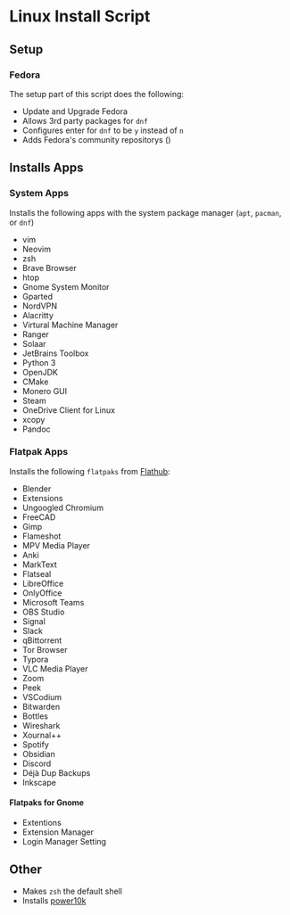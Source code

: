 # Linux Install Script 

## Setup 

### Fedora 

The setup part of this script does the following: 

- Update and Upgrade Fedora 
- Allows 3rd party packages for `dnf`
- Configures enter for `dnf` to be `y` instead of `n`
- Adds Fedora's community repositorys ()

## Installs Apps 

### System Apps

Installs the following apps with the system package manager (`apt`, `pacman`, or `dnf`)

- vim
- Neovim 
- zsh
- Brave Browser
- htop
- Gnome System Monitor
- Gparted
- NordVPN
- Alacritty
- Virtural Machine Manager
- Ranger 
- Solaar
- JetBrains Toolbox
- Python 3
- OpenJDK
- CMake
- Monero GUI
- Steam
- OneDrive Client for Linux
- xcopy
- Pandoc

### Flatpak Apps

Installs the following `flatpaks` from [Flathub](https://flathub.org): 

- Blender
- Extensions
- Ungoogled Chromium
- FreeCAD
- Gimp 
- Flameshot 
- MPV Media Player
- Anki
- MarkText
- Flatseal
- LibreOffice
- OnlyOffice
- Microsoft Teams 
- OBS Studio
- Signal
- Slack
- qBittorrent
- Tor Browser 
- Typora 
- VLC Media Player 
- Zoom
- Peek
- VSCodium
- Bitwarden
- Bottles
- Wireshark
- Xournal++
- Spotify
- Obsidian
- Discord
- Déjà Dup Backups
- Inkscape

#### Flatpaks for Gnome

- Extentions
- Extension Manager 
- Login Manager Setting 

## Other

- Makes `zsh` the default shell
- Installs [power10k]() 

